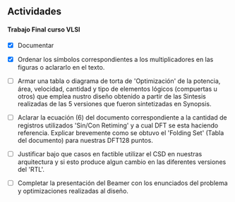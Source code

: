 ## Actividades
#### Trabajo Final curso VLSI
- [x] Documentar

- [x] Ordenar los símbolos correspondientes a los multiplicadores en las figuras o aclararlo en el texto.

- [ ] Armar una tabla o diagrama de torta de 'Optimización' de la potencia, área, velocidad, cantidad y tipo de elementos lógicos (compuertas u otros) que emplea nustro diseño obtenido a partir de las Sintesis realizadas de las 5 versiones que fueron sintetizadas en Synopsis.

- [ ] Aclarar la ecuación (6) del documento correspondiente a la cantidad de registros utilizados 'Sin/Con Retiming' y a cual DFT se esta haciendo referencia. Explicar brevemente como se obtuvo el 'Folding Set' (Tabla del documento) para nuestras DFT128 puntos. 

- [ ] Justificar bajo que casos en factible utilizar el CSD en nuestras arquitectura y si esto produce algun cambio en las diferentes versiones del 'RTL'.

- [ ] Completar la presentación del Beamer con los enunciados del problema y optimizaciones realizadas al diseño.

